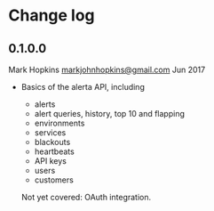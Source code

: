 # Change log

## 0.1.0.0
  Mark Hopkins <markjohnhopkins@gmail.com> Jun 2017

  - Basics of the alerta API, including
    - alerts
    - alert queries, history, top 10 and flapping
    - environments
    - services
    - blackouts
    - heartbeats
    - API keys
    - users
    - customers

    Not yet covered: OAuth integration.
